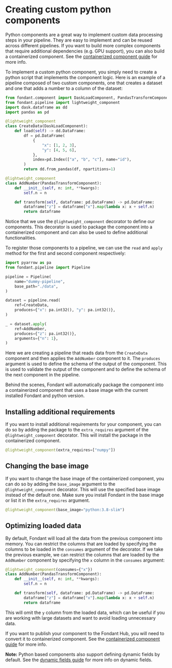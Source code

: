 # Creating custom python components

Python components are a great way to implement custom data processing steps in your pipeline. 
They are easy to implement and can be reused across different pipelines. If you want to 
build more complex components that require additional dependencies (e.g. GPU support), you can
also build a containerized component. See the [containerized component guide](../components/custom_containerized_component.md) for more info.

To implement a custom python component, you simply need to create a python script that implements 
the component logic. Here is an example of a pipeline composed of two custom components,
one that creates a dataset and one that adds a number to a column of the dataset:

```python title="pipeline.py"
from fondant.component import DaskLoadComponent, PandasTransformComponent
from fondant.pipeline import lightweight_component
import dask.dataframe as dd
import pandas as pd

@lightweight_component
class CreateData(DaskLoadComponent):
    def load(self) -> dd.DataFrame:
        df = pd.DataFrame(
            {
                "x": [1, 2, 3],
                "y": [4, 5, 6],
            },
            index=pd.Index(["a", "b", "c"], name="id"),
        )
        return dd.from_pandas(df, npartitions=1)

@lightweight_component
class AddNumber(PandasTransformComponent):
    def __init__(self, n: int, **kwargs):
        self.n = n

    def transform(self, dataframe: pd.DataFrame) -> pd.DataFrame:
        dataframe["z"] = dataframe["x"].map(lambda x: x + self.n)
        return dataframe
```

Notice that we use the `@lightweight_component` decorator to define our components. This decorator
is used to package the component into a containerized component and can also be used to 
define additional functionalities.

To register those components to a pipeline, we can use the `read` and `apply` method for the 
first and second component respectively:

```python title="pipeline.py"
import pyarrow as pa
from fondant.pipeline import Pipeline

pipeline = Pipeline(
    name="dummy-pipeline",
    base_path="./data",
)

dataset = pipeline.read(
    ref=CreateData,
    produces={"x": pa.int32(), "y": pa.int32()},
)

_ = dataset.apply(
    ref=AddNumber,
    produces={"z": pa.int32()},
    arguments={"n": 1},
)
```

Here we are creating a pipeline that reads data from the `CreateData` component and then applies
the `AddNumber` component to it. The `produces` argument is used to define the schema of the output
of the component. This is used to validate the output of the component and to define the schema
of the next component in the pipeline.

Behind the scenes, Fondant will automatically package the component into a containerized component that
uses a base image with the current installed Fondant and python version.

## Installing additional requirements

If you want to install additional requirements for your component, you can do so by adding the 
package to the `extra_requires` argument of the `@lightweight_component` decorator. This will
install the package in the containerized component.

```python title="pipeline.py"
@lightweight_component(extra_requires=["numpy"])
```

## Changing the base image

If you want to change the base image of the containerized component, you can do so by adding the
`base_image` argument to the `@lightweight_component` decorator. This will use the specified base
image instead of the default one. Make sure you install Fondant in the base image or list it 
in the `extra_requires` argument.

```python title="pipeline.py"
@lightweight_component(base_image="python:3.8-slim")
```

## Optimizing loaded data
By default, Fondant will load all the data from the previous component into memory. You can 
restrict the columns that are loaded by specifying the columns to be loaded in the `consumes` argument
of the decorator. 
If we take the previous example, we can restrict the columns that are loaded by the `AddNumber` component
by specifying the `x` column in the `consumes` argument:

```python title="pipeline.py"
@lightweight_component(consumes={"x"})
class AddNumber(PandasTransformComponent):
    def __init__(self, n: int, **kwargs):
        self.n = n

    def transform(self, dataframe: pd.DataFrame) -> pd.DataFrame:
        dataframe["z"] = dataframe["x"].map(lambda x: x + self.n)
        return dataframe
```

This will omit the `y` column from the loaded data, which can be useful if you are working with large
datasets and want to avoid loading unnecessary data.

If you want to publish your component to the Fondant Hub, you will need to convert 
it to containerized component. See the [containerized component guide](../components/custom_containerized_component.md) for more info.

**Note:** Python based components also support defining dynamic fields by default. See the [dynamic fields guide](../components/component_spec.md#dynamic-fields) for more info
on dynamic fields.
